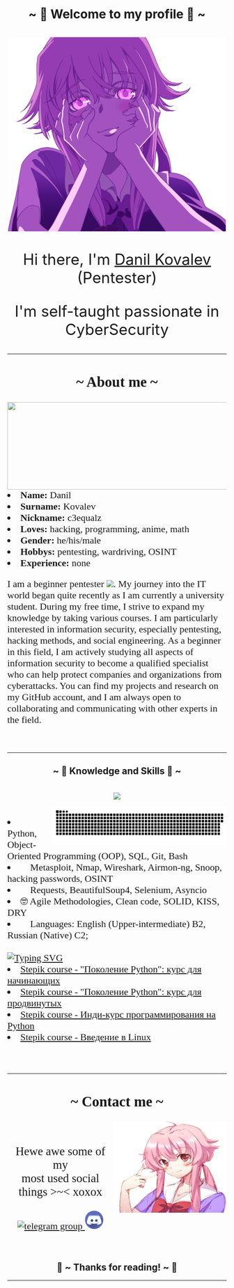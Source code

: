 <!DOCTYPE html>
<html lang="ru">
    <body>
    <h1 align="center">~ 💖 Welcome to my profile 💖 ~</h1>
    <br>
    <div align="center" style="font-size:35px">
   <img src="photo_github/pngegg.png" width="500px" />
    <br>
  <p> Hi there, I'm <a href="https://github.com/C3EQUALZz/C3EQUALZz" target="_blank"> Danil Kovalev </a> (Pentester) </p>
  <p>I'm self-taught passionate in CyberSecurity </p>
    </div>

<div style="font-family: FiraCode; font-size: 22px">
  <hr>
  <h2 align="center">  ~ About me ~  </h2>
  <div align="center">
<img src="https://cdn140.picsart.com/287425545055211.png" width="600px" height="200.5px" align="right">
  </div>
<li><b>Name:</b> Danil </li>
<li><b>Surname:</b> Kovalev </li>
<li><b>Nickname:</b> c3equalz </li>
<li><b>Loves:</b> hacking, programming, anime, math </li>
<li><b>Gender:</b> he/his/male </li>
<li><b>Hobbys:</b> pentesting, wardriving, OSINT </li>
<li><b>Experience:</b> none </li>
<p align="left"> I am a beginner pentester <img src="https://media.giphy.com/media/WUlplcMpOCEmTGBtBW/giphy.gif" width="30px">.
My journey into the IT world began quite recently as I am currently a university student. During my free time, I strive to expand my knowledge by taking various courses. I am particularly interested in information security, especially pentesting, hacking methods, and social engineering. As a beginner in this field, I am actively studying all aspects of information security to become a qualified specialist who can help protect companies and organizations from cyberattacks. You can find my projects and research on my GitHub account, and I am always open to collaborating and communicating with other experts in the field. </p>
<br>
</div>
<hr>

<div>
<h2 align="center">            ~ 📇 Knowledge and Skills 📇 ~</h2>
 <br>
  <div align="center">
  <a href="https://github.com/C3EQUALZz">
    <img src="https://skillicons.dev/icons?i=python,java,bash,git,linux,regex,html,css,postgres,cloudflare" align="center"/><br><br>
  <img width="400" src="photo_github/github-snake.svg" alt="snake" align="right"/>
  </a>
  </div>
</div>

<div style="font-family: FiraCode; font-size: 22px">
<p align = 'left'>
<li> 🌱 Python, Object-Oriented Programming (OOP), SQL, Git, Bash </li> 
<li> 🔭 Metasploit, Nmap, Wireshark, Airmon-ng, Snoop, hacking passwords, OSINT </li> 
<li> 🤔 Requests, BeautifulSoup4, Selenium, Asyncio </li>
<li> 🤓 Agile Methodologies, Clean code, SOLID, KISS, DRY </li>
<li> &#128220 Languages: English (Upper-intermediate) B2, Russian (Native) C2; </li>
<br>
<a href="https://git.io/typing-svg"><img src="https://readme-typing-svg.herokuapp.com?font=Fira+Code&pause=1000&width=435&lines=Certificates+for+completed+courses:" alt="Typing SVG" /></a>
<li> <a href="https://stepik.org/cert/1560586"> Stepik course - "Поколение Python": курс для начинающих </a> </li>
<li> <a href="https://stepik.org/cert/1909905"> Stepik course - "Поколение Python": курс для продвинутых </a> </li>
<li> <a href="https://stepik.org/cert/1932793"> Stepik course - Инди-курс программирования на Python </a> </li>
<li> <a href="https://stepik.org/cert/2074813"> Stepik course - Введение в Linux </a> </li>
</p>
<br>
<hr>

<h2 align="center">           📝 ~ Contact me ~ 📝</h2>
  <div align="center" >
<img src="photo_github/pngwing.png" align="right" width="260px" height="208.5px">
  </div>
<br>
<p align="center" style="font-family: FiraCode; font-size: 27px">Hewe awe some of my <br>
most used social things >~< xoxox</p>
<p align="center">
  <a href="https://t.me/C3EQUALZ" target="_blank">
    <img src="https://cdn-icons-png.flaticon.com/512/2111/2111646.png" width="40" height="40" alt="telegram group"/>
  </a>
  <a href="https://discordapp.com/users/426651810518925317/" target="_blank">
    <img src="photo_github/discord.png" width="43" height="43" alt="discord" />
  </a>
</p>
</div>
<br>

<h2 align="center">💖 ~ Thanks for reading! ~ 💖</h2>
<hr>


</body>
</html>
